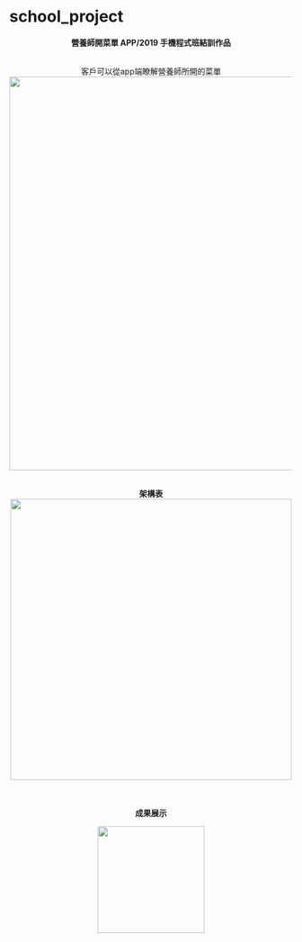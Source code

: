 # school_project
<b><p align="center">營養師開菜單 APP/2019 手機程式班結訓作品</b><br /><br />
<p align="center">客戶可以從app端瞭解營養師所開的菜單
<img src="https://github.com/tzutzu858/school_project/blob/master/menu_all.png" width="700" ><br /><br />
<b><p align="center">架構表</b><br />
<img src="https://github.com/tzutzu858/school_project/blob/master/1.jpg" width="500" ><br /><br /><br />

<b><p align="center">成果展示</b>
<p align="center"><img src="https://github.com/tzutzu858/school_project/blob/master/healthyMenu.gif" width="190" >
